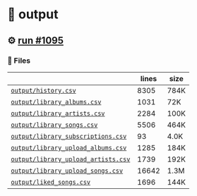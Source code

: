 # 📝  output 

## ⚙️ [run #1095](https://github.com/jwenerd/ytm-dl/actions/runs/8917306526)

### 📁 Files

|                                                                         |lines|size|
|-------------------------------------------------------------------------|-----|----|
|[`output/history.csv` ](output/history.csv)                              |8305 |784K|
|[`output/library_albums.csv` ](output/library_albums.csv)                |1031 |72K |
|[`output/library_artists.csv` ](output/library_artists.csv)              |2284 |100K|
|[`output/library_songs.csv` ](output/library_songs.csv)                  |5506 |464K|
|[`output/library_subscriptions.csv` ](output/library_subscriptions.csv)  |93   |4.0K|
|[`output/library_upload_albums.csv` ](output/library_upload_albums.csv)  |1285 |184K|
|[`output/library_upload_artists.csv` ](output/library_upload_artists.csv)|1739 |192K|
|[`output/library_upload_songs.csv` ](output/library_upload_songs.csv)    |16642|1.3M|
|[`output/liked_songs.csv` ](output/liked_songs.csv)                      |1696 |144K|